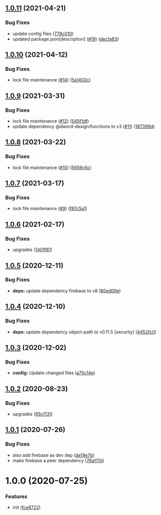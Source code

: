 ## [1.0.11](https://github.com/dword-design/vuex-entities-plugin-firebase/compare/v1.0.10...v1.0.11) (2021-04-21)


### Bug Fixes

* update config files ([779c010](https://github.com/dword-design/vuex-entities-plugin-firebase/commit/779c010e0ae99b5654e1718c785ce9f9c9aa2cf1))
* updated package.json[description] ([#19](https://github.com/dword-design/vuex-entities-plugin-firebase/issues/19)) ([decfa83](https://github.com/dword-design/vuex-entities-plugin-firebase/commit/decfa834732af66abb9b78e6f53469dd54869e0a))

## [1.0.10](https://github.com/dword-design/vuex-entities-plugin-firebase/compare/v1.0.9...v1.0.10) (2021-04-12)


### Bug Fixes

* lock file maintenance ([#14](https://github.com/dword-design/vuex-entities-plugin-firebase/issues/14)) ([5a1402c](https://github.com/dword-design/vuex-entities-plugin-firebase/commit/5a1402c0938a80968382148a54f5248a95772286))

## [1.0.9](https://github.com/dword-design/vuex-entities-plugin-firebase/compare/v1.0.8...v1.0.9) (2021-03-31)


### Bug Fixes

* lock file maintenance ([#12](https://github.com/dword-design/vuex-entities-plugin-firebase/issues/12)) ([545f1df](https://github.com/dword-design/vuex-entities-plugin-firebase/commit/545f1df3e0e3eef334827e37bb596d3a3a32f1ff))
* update dependency @dword-design/functions to v3 ([#11](https://github.com/dword-design/vuex-entities-plugin-firebase/issues/11)) ([187399d](https://github.com/dword-design/vuex-entities-plugin-firebase/commit/187399d89519f0a27d328054065a690317973b28))

## [1.0.8](https://github.com/dword-design/vuex-entities-plugin-firebase/compare/v1.0.7...v1.0.8) (2021-03-22)


### Bug Fixes

* lock file maintenance ([#10](https://github.com/dword-design/vuex-entities-plugin-firebase/issues/10)) ([5659c6c](https://github.com/dword-design/vuex-entities-plugin-firebase/commit/5659c6cb149fbcb527b906338929f1b91725779f))

## [1.0.7](https://github.com/dword-design/vuex-entities-plugin-firebase/compare/v1.0.6...v1.0.7) (2021-03-17)


### Bug Fixes

* lock file maintenance ([#9](https://github.com/dword-design/vuex-entities-plugin-firebase/issues/9)) ([f87c5a1](https://github.com/dword-design/vuex-entities-plugin-firebase/commit/f87c5a1e196eb0de18d886aba999c436ef31f17b))

## [1.0.6](https://github.com/dword-design/vuex-entities-plugin-firebase/compare/v1.0.5...v1.0.6) (2021-02-17)


### Bug Fixes

* upgrades ([1401f81](https://github.com/dword-design/vuex-entities-plugin-firebase/commit/1401f818132b874d2b963a8ea383c9a6f31b2f19))

## [1.0.5](https://github.com/dword-design/vuex-entities-plugin-firebase/compare/v1.0.4...v1.0.5) (2020-12-11)


### Bug Fixes

* **deps:** update dependency firebase to v8 ([80ed09e](https://github.com/dword-design/vuex-entities-plugin-firebase/commit/80ed09ec55fd714d856658e5d59b1497f536ecb8))

## [1.0.4](https://github.com/dword-design/vuex-entities-plugin-firebase/compare/v1.0.3...v1.0.4) (2020-12-10)


### Bug Fixes

* **deps:** update dependency object-path to v0.11.5 [security] ([4452fc0](https://github.com/dword-design/vuex-entities-plugin-firebase/commit/4452fc0c2a2cbfb7e4462da9a8e556a85ceedbe8))

## [1.0.3](https://github.com/dword-design/vuex-entities-plugin-firebase/compare/v1.0.2...v1.0.3) (2020-12-02)


### Bug Fixes

* **config:** Update changed files ([a75c14e](https://github.com/dword-design/vuex-entities-plugin-firebase/commit/a75c14ec08b87ef33297934a624ee1f20390063d))

## [1.0.2](https://github.com/dword-design/vuex-entities-plugin-firebase/compare/v1.0.1...v1.0.2) (2020-08-23)


### Bug Fixes

* upgrades ([95c1131](https://github.com/dword-design/vuex-entities-plugin-firebase/commit/95c1131de8670f1a9e812bcc9031f616c69a5f50))

## [1.0.1](https://github.com/dword-design/vuex-entities-plugin-firebase/compare/v1.0.0...v1.0.1) (2020-07-26)


### Bug Fixes

* also add firebase as dev dep ([de19e7b](https://github.com/dword-design/vuex-entities-plugin-firebase/commit/de19e7bea5a7b47ead06f2ffd28e690083831090))
* make firebase a peer dependency ([76a117d](https://github.com/dword-design/vuex-entities-plugin-firebase/commit/76a117ddf379933c305930015876d396e6f93645))

# 1.0.0 (2020-07-25)


### Features

* init ([fce8722](https://github.com/dword-design/vuex-entities-plugin-firebase/commit/fce8722e07b58c0fcac56bae280a56c39b7667ec))
